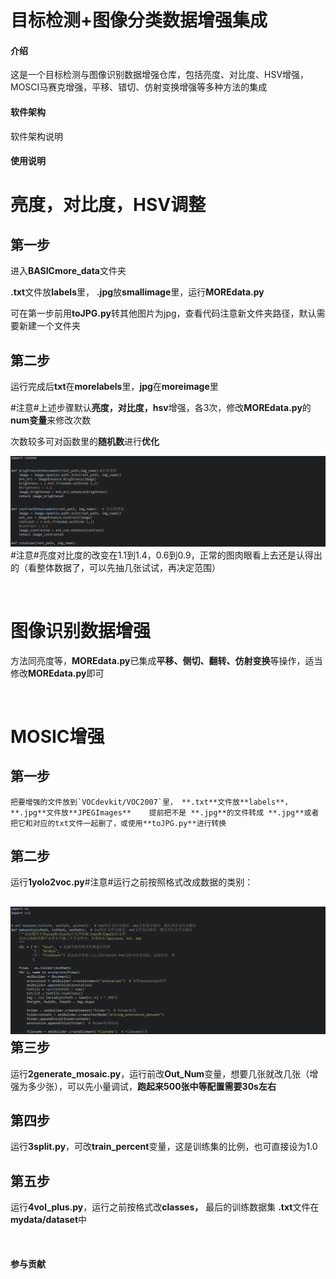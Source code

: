 # 目标检测+图像分类数据增强集成

#### 介绍
这是一个目标检测与图像识别数据增强仓库，包括亮度、对比度、HSV增强，MOSCI马赛克增强，平移、错切、仿射变换增强等多种方法的集成

#### 软件架构
软件架构说明



#### 使用说明

# 亮度，对比度，HSV调整

## 第一步

进入**BASICmore_data**文件夹

 **.txt**文件放**labels**里， **.jpg**放**smallimage**里，运行**MOREdata.py**

可在第一步前用**toJPG.py**转其他图片为jpg，查看代码注意新文件夹路径，默认需要新建一个文件夹

## 第二步

运行完成后**txt**在**morelabels**里，**jpg**在**moreimage**里

​#注意#​上述步骤默认**亮度，对比度，hsv**增强，各3次，修改**MOREdata.py**的**num变量**来修改次数

次数较多可对函数里的**随机数**进行**优化**

​![511baca347ff94c24dcb3c03d20dafd](assets/511baca347ff94c24dcb3c03d20dafd-20240823142917-bsp069l.png)  
​#注意#​亮度对比度的改变在1.1到1.4，0.6到0.9，正常的图肉眼看上去还是认得出的（看整体数据了，可以先抽几张试试，再决定范围）

‍

# 图像识别数据增强

方法同亮度等，**MOREdata.py**已集成**平移、侧切、翻转、仿射变换**等操作，适当修改**MOREdata.py**即可

‍

# MOSIC增强

## 第一步

    把要增强的文件放到`VOCdevkit/VOC2007`​里， **.txt**文件放**labels**， **.jpg**文件放**JPEGImages**	提前把不是 **.jpg**的文件转成 **.jpg**或者把它和对应的txt文件一起删了，或使用**toJPG.py**进行转换

## 第二步

运行**1yolo2voc.py**#注意#​运行之前按照格式改成数据的类别：

## ​![ef4a60ea9402a177154fc47970185e5](assets/ef4a60ea9402a177154fc47970185e5-20240823141225-rqvlvwv.png)第三步

运行**2generate_mosaic.py**，运行前改**Out_Num**变量，想要几张就改几张（增强为多少张），可以先小量调试，**跑起来500张中等配置需要30s左右**

## 第四步

运行**3split.py**，可改**train_percent**变量，这是训练集的比例，也可直接设为1.0

## 第五步

运行**4vol_plus.py**，运行之前按格式改**classes，** 最后的训练数据集 **.txt**文件在**mydata/dataset**中

‍

#### 参与贡献



